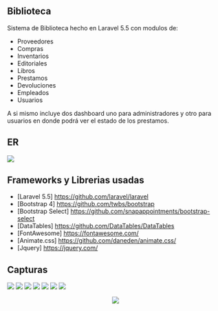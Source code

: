 ## Biblioteca

Sistema de Biblioteca hecho en Laravel 5.5 con modulos de:

- Proveedores
- Compras
- Inventarios
- Editoriales
- Libros 
- Prestamos
- Devoluciones
- Empleados
- Usuarios

A si mismo incluye dos dashboard uno para administradores y otro para usuarios en donde podrá ver el estado de los prestamos.

## ER

<img src="https://www.dropbox.com/s/ncro6kvrdb2v16k/Diagrama%20ER.jpg?raw=1">

## Frameworks y Librerias usadas

- [Laravel 5.5] https://github.com/laravel/laravel
- [Bootstrap 4] https://github.com/twbs/bootstrap
- [Bootstrap Select] https://github.com/snapappointments/bootstrap-select
- [DataTables] https://github.com/DataTables/DataTables
- [FontAwesome] https://fontawesome.com/
- [Animate.css] https://github.com/daneden/animate.css/
- [Jquery] https://jquery.com/

## Capturas

<img src="https://www.dropbox.com/s/1nakf13bkk2xlbl/1.PNG?raw=1">

<img src="https://www.dropbox.com/s/beirarkx5e0qfcb/2.PNG?raw=1">

<img src="https://www.dropbox.com/s/dnkboofjflt40bi/3.PNG?raw=1">

<img src="https://www.dropbox.com/s/r58kjf3aqpjw61w/4.PNG?raw=1">

<img src="https://www.dropbox.com/s/7i4rlr13lrpo6xz/5.PNG?raw=1">

<img src="https://www.dropbox.com/s/zyks431m6m09qua/6.PNG?raw=1">

<img src="https://www.dropbox.com/s/o7o9we86x44gv7q/7.PNG?raw=1">

<p align="center"><img src="https://laravel.com/assets/img/components/logo-laravel.svg"></p>
